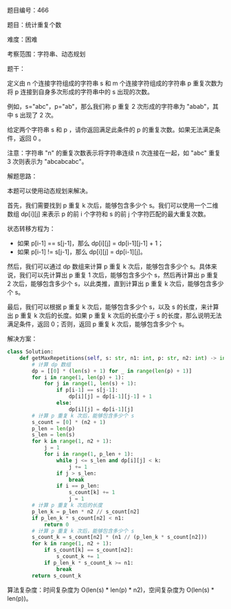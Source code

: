题目编号：466

题目：统计重复个数

难度：困难

考察范围：字符串、动态规划

题干：

定义由 n 个连接字符组成的字符串 s 和 m 个连接字符组成的字符串 p 重复次数为将 p 连接到自身多次形成的字符串中的 s 出现的次数。

例如，s="abc"，p="ab"，那么我们称 p 重复 2 次形成的字符串为 "abab"，其中 s 出现了 2 次。

给定两个字符串 s 和 p ，请你返回满足此条件的 p 的重复次数。如果无法满足条件，返回 0 。

注意：字符串 "n" 的重复次数表示将字符串连续 n 次连接在一起，如 "abc" 重复 3 次则表示为 "abcabcabc"。

解题思路：

本题可以使用动态规划来解决。

首先，我们需要找到 p 重复 k 次后，能够包含多少个 s。我们可以使用一个二维数组 dp[i][j] 来表示 p 的前 i 个字符和 s 的前 j 个字符匹配的最大重复次数。

状态转移方程为：

- 如果 p[i-1] == s[j-1]，那么 dp[i][j] = dp[i-1][j-1] + 1；
- 如果 p[i-1] != s[j-1]，那么 dp[i][j] = dp[i-1][j]。

然后，我们可以通过 dp 数组来计算 p 重复 k 次后，能够包含多少个 s。具体来说，我们可以先计算出 p 重复 1 次后，能够包含多少个 s，然后再计算出 p 重复 2 次后，能够包含多少个 s，以此类推，直到计算出 p 重复 k 次后，能够包含多少个 s。

最后，我们可以根据 p 重复 k 次后，能够包含多少个 s，以及 s 的长度，来计算出 p 重复 k 次后的长度。如果 p 重复 k 次后的长度小于 s 的长度，那么说明无法满足条件，返回 0；否则，返回 p 重复 k 次后，能够包含多少个 s。

解决方案：

```python
class Solution:
    def getMaxRepetitions(self, s: str, n1: int, p: str, n2: int) -> int:
        # 计算 dp 数组
        dp = [[0] * (len(s) + 1) for _ in range(len(p) + 1)]
        for i in range(1, len(p) + 1):
            for j in range(1, len(s) + 1):
                if p[i-1] == s[j-1]:
                    dp[i][j] = dp[i-1][j-1] + 1
                else:
                    dp[i][j] = dp[i-1][j]
        # 计算 p 重复 k 次后，能够包含多少个 s
        s_count = [0] * (n2 + 1)
        p_len = len(p)
        s_len = len(s)
        for k in range(1, n2 + 1):
            j = 1
            for i in range(1, p_len + 1):
                while j <= s_len and dp[i][j] < k:
                    j += 1
                if j > s_len:
                    break
                if i == p_len:
                    s_count[k] += 1
                    j = 1
        # 计算 p 重复 k 次后的长度
        p_len_k = p_len * n2 // s_count[n2]
        if p_len_k * s_count[n2] < n1:
            return 0
        # 计算 p 重复 k 次后，能够包含多少个 s
        s_count_k = s_count[n2] * (n1 // (p_len_k * s_count[n2]))
        for k in range(1, n2 + 1):
            if s_count[k] == s_count[n2]:
                s_count_k += 1
            if p_len_k * s_count_k >= n1:
                break
        return s_count_k
```

算法复杂度：时间复杂度为 O(len(s) * len(p) * n2)，空间复杂度为 O(len(s) * len(p))。